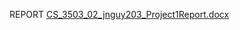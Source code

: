 
REPORT [CS_3503_02_jnguy203_Project1Report.docx](https://github.com/user-attachments/files/17356211/CS_3503_02_jnguy203_Project1Report.docx)



